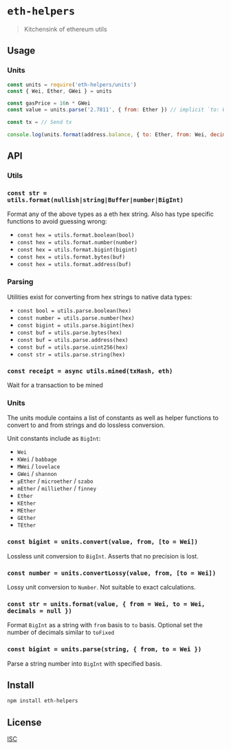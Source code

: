 # `eth-helpers`

> Kitchensink of ethereum utils

## Usage

### Units

```js
const units = require('eth-helpers/units')
const { Wei, Ether, GWei } = units

const gasPrice = 16n * GWei
const value = units.parse('2.7811', { from: Ether }) // implicit `to: Wei`

const tx = // Send tx

console.log(units.format(address.balance, { to: Ether, from: Wei, decimals: 4 }))
```

## API

### Utils

### `const str = utils.format(nullish|string|Buffer|number|BigInt)`

Format any of the above types as a eth hex string.
Also has type specific functions to avoid guessing wrong:

* `const hex = utils.format.boolean(bool)`
* `const hex = utils.format.number(number)`
* `const hex = utils.format.bigint(bigint)`
* `const hex = utils.format.bytes(buf)`
* `const hex = utils.format.address(buf)`

### Parsing

Utilities exist for converting from hex strings to native data types:

* `const bool = utils.parse.boolean(hex)`
* `const number = utils.parse.number(hex)`
* `const bigint = utils.parse.bigint(hex)`
* `const buf = utils.parse.bytes(hex)`
* `const buf = utils.parse.address(hex)`
* `const buf = utils.parse.uint256(hex)`
* `const str = utils.parse.string(hex)`

### `const receipt = async utils.mined(txHash, eth)`

Wait for a transaction to be mined

### Units

The units module contains a list of constants as well as helper functions to
convert to and from strings and do lossless conversion.

Unit constants include as `BigInt`:

- `Wei`
- `KWei` / `babbage`
- `MWei` / `lovelace`
- `GWei` / `shannon`
- `µEther` / `microether` / `szabo`
- `mEther` / `milliether` / `finney`
- `Ether`
- `KEther`
- `MEther`
- `GEther`
- `TEther`

### `const bigint = units.convert(value, from, [to = Wei])`

Lossless unit conversion to `BigInt`. Asserts that no precision is lost.

### `const number = units.convertLossy(value, from, [to = Wei])`

Lossy unit conversion to `Number`. Not suitable to exact calculations.

### `const str = units.format(value, { from = Wei, to = Wei, decimals = null })`

Format `BigInt` as a string with `from` basis to `to` basis. Optional set the
number of decimals similar to `toFixed`

### `const bigint = units.parse(string, { from, to = Wei })`

Parse a string number into `BigInt` with specified basis.

## Install

```sh
npm install eth-helpers
```

## License

[ISC](LICENSE)
